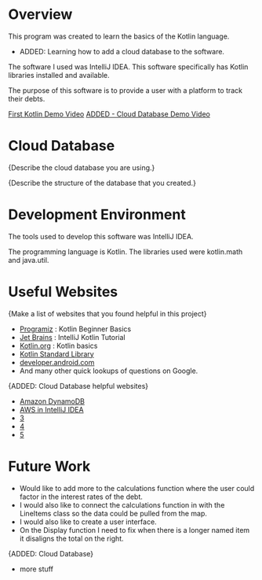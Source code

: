 # Overview

This program was created to learn the basics of the Kotlin language.
* ADDED: Learning how to add a cloud database to the software.

The software I used was IntelliJ IDEA.  This software specifically has Kotlin libraries installed and available.

The purpose of this software is to provide a user with a platform to track their debts.

[First Kotlin Demo Video](https://youtu.be/BAGYT2uSXgg)
[ADDED - Cloud Database Demo Video](https://UPDATE)

# Cloud Database

{Describe the cloud database you are using.}

{Describe the structure of the database that you created.}

# Development Environment

The tools used to develop this software was IntelliJ IDEA.

The programming language is Kotlin.
The libraries used were kotlin.math and java.util.

# Useful Websites

{Make a list of websites that you found helpful in this project}
* [Programiz](https://www.programiz.com/kotlin-programming/hello-world) : Kotlin Beginner Basics
* [Jet Brains](https://www.jetbrains.com/help/idea/create-your-first-kotlin-app.html) : IntelliJ Kotlin Tutorial
* [Kotlin.org](https://kotlinlang.org/docs/basic-syntax.html#functions) : Kotlin basics
* [Kotlin Standard Library](https://kotlinlang.org/api/latest/jvm/stdlib/)
* [developer.android.com](https://developer.android.com/codelabs/basic-android-kotlin-training-lists#2)
* And many other quick lookups of questions on Google.

{ADDED: Cloud Database helpful websites}
* [Amazon DynamoDB](https://aws.amazon.com/dynamodb/)
* [AWS in IntelliJ IDEA](https://www.google.com/search?q=how+to+connect+aws+to+intellij&oq=how+to+connect+aws+to+intellij&aqs=chrome..69i57j0i22i30j0i390l2.6300j0j15&sourceid=chrome&ie=UTF-8#kpvalbx=_mybXYtvPLv3UkPIP1riI-AM16)
* [3](holder)
* [4](holder)
* [5](holder)

# Future Work

* Would like to add more to the calculations function where the user could factor in the interest rates of the debt.
* I would also like to connect the calculations function in with the LineItems class so the data could be pulled from the map.
* I would also like to create a user interface.
* On the Display function I need to fix when there is a longer named item it disaligns the total on the right.

{ADDED: Cloud Database}
* more stuff
